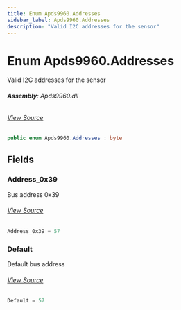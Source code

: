 ```yaml
---
title: Enum Apds9960.Addresses
sidebar_label: Apds9960.Addresses
description: "Valid I2C addresses for the sensor"
---
```

# Enum Apds9960.Addresses
Valid I2C addresses for the sensor

###### **Assembly**: Apds9960.dll
###### [View Source](https://github.com/WildernessLabs/Meadow.Foundation.git/blob/develop/Source/Meadow.Foundation.Peripherals/Sensors.Motion.Apds9960/Driver/Apds9960.Addresses.cs#L8)
```csharp title="Declaration"
public enum Apds9960.Addresses : byte
```
## Fields
### Address_0x39
Bus address 0x39
###### [View Source](https://github.com/WildernessLabs/Meadow.Foundation.git/blob/develop/Source/Meadow.Foundation.Peripherals/Sensors.Motion.Apds9960/Driver/Apds9960.Addresses.cs#L13)
```csharp title="Declaration"
Address_0x39 = 57
```
### Default
Default bus address
###### [View Source](https://github.com/WildernessLabs/Meadow.Foundation.git/blob/develop/Source/Meadow.Foundation.Peripherals/Sensors.Motion.Apds9960/Driver/Apds9960.Addresses.cs#L17)
```csharp title="Declaration"
Default = 57
```
